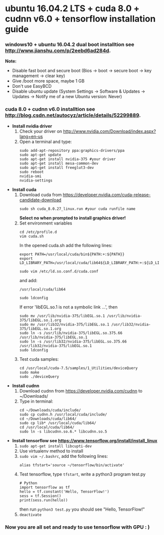 # ubuntu 16.04.2 LTS + cuda 8.0 + cudnn v6.0 + tensorflow installation guide
### windows10 + ubuntu 16.04.2 dual boot installtion see http://www.jianshu.com/p/2eebd6ad284d.  
**Note:**  
* Disable fast boot and secure boot (Bios -> boot -> secure boot -> key management -> clear key)   
* Give /boot more space, maybe 1 GB   
* Don't use EasyBCD  
* Disable ubuntu update (System Settings -> Software & Updates -> Updates -> Notify me of a new Ubuntu version: Never)
  
### cuda 8.0 + cudnn v6.0 installtion see http://blog.csdn.net/autocyz/article/details/52299889.  
* **Install nvidia driver**  
  1. Check your driver on http://www.nvidia.com/Download/index.aspx?lang=en-us  
  2. Open a terminal and type: 
     ```
     sudo add-apt-repository ppa:graphics-drivers/ppa  
     sudo apt-get update  
     sudo apt-get install nvidia-375 #your driver  
     sudo apt-get install mesa-common-dev  
     sudo apt-get install freeglut3-dev  
     sudo reboot    
     nvidia-smi  
     nvidia-settings  
     ```
* **Install cuda**  
  1. Download cuda from https://developer.nvidia.com/cuda-release-candidate-download  
     ```
     sudo sh cuda_8.0.27_linux.run #your cuda runfile name
     ```
     **Select no when prompted to install graphics driver!**
  2. Set environment variables
     ```
     cd /etc/profile.d
     vim cuda.sh
     ```  
     In the opened cuda.sh add the following lines:  
     ```
     export PATH=/usr/local/cuda/bin${PATH:+:${PATH}}  
     export LD_LIBRARY_PATH=/usr/local/cuda/lib64${LD_LIBRARY_PATH:+:${LD_LIBRARY_PATH}}    
     ```
     ```  
     sudo vim /etc/ld.so.conf.d/cuda.conf  
     ```  
     and add:  
     ```  
     /usr/local/cuda/lib64  
     ```  
     ```
     sudo ldconfig
     ```  
     If error 'libEGL.so.1 is not a symbolic link ...', then    
     ```  
     sudo mv /usr/lib/nvidia-375/libEGL.so.1 /usr/lib/nvidia-375/libEGL.so.1.org  
     sudo mv /usr/lib32/nvidia-375/libEGL.so.1 /usr/lib32/nvidia-375/libEGL.so.1.org  
     sudo ln -s /usr/lib/nvidia-375/libEGL.so.375.66 /usr/lib/nvidia-375/libEGL.so.1  
     sudo ln -s /usr/lib32/nvidia-375/libEGL.so.375.66 /usr/lib32/nvidia-375/libEGL.so.1  
     sudo ldconfig  
     ```  
  3. Test cuda samples:  
     ```
     cd /usr/local/cuda-7.5/samples/1_Utilities/deviceQuery  
     sudo make  
     sudo ./deviceQuery  
     ```  
* **Install cudnn**  
  1. Download cudnn from https://developer.nvidia.com/cudnn to ~/Downloads/  
  2. Type in terminal:  
      ```  
      cd ~/Downloads/cuda/include/  
      sudo cp cudnn.h /usr/local/cuda/include/  
      cd ~/Downloads/cuda/lib64/  
      sudo cp lib* /usr/local/cuda/lib64/    
      cd /usr/local/cuda/lib64/  
      sudo ln -s libcudnn.so.6.* libcudnn.so.5  
      ```  
* **Install tensorflow see https://www.tensorflow.org/install/install_linux** 
  1. ```sudo apt-get install libcupti-dev```
  2. Use virtualenv method to install
  3. ```sudo vim ~/.bashrc```, add the following lines: 
     ```  
     alias tfstart='source ~/tensorflow/bin/activate'   
     ```  
  4. Test tensorflow, type ```tfstart```, write a python3 program test.py
     ```
     # Python
     import tensorflow as tf
     hello = tf.constant('Hello, TensorFlow!')
     sess = tf.Session()
     print(sess.run(hello))
     ```
     then run ```python3 test.py``` you should see "Hello, TensorFlow!"
   5. ```deactivate```
### Now you are all set and ready to use tensorflow with GPU : )
